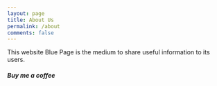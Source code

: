 ```yaml
---
layout: page
title: About Us 
permalink: /about
comments: false
---
```


<div class="row justify-content-between">
<div class="col-md-8 pr-5">

<p>This website Blue Page is the medium to share useful information to its users.</p>

<!-- <p class="mb-5"><img class="shadow-lg" src="{{site.baseurl}}/assets/images/mediumish-jekyll-template.png" alt="Blue Page Image About" /></p> -->
<!-- <h4>Documentation</h4> -->

<!-- <p>Please, read the docs <a href="https://bootstrapstarter.com/bootstrap-templates/template-mediumish-bootstrap-jekyll/">here</a>.</p> -->

<!-- <h4>Questions or bug reports?</h4>

<p>Head over to our <a href="https://github.com/wowthemesnet/mediumish-theme-jekyll">Github repository</a>!</p> -->

</div>

<div class="col-md-4">

<div class="sticky-top sticky-top-80">
<h5>Buy me a coffee</h5>

<!-- <p>Thank you for your support! Your donation helps me to maintain and improve <a target="_blank" href="https://github.com/wowthemesnet/mediumish-theme-jekyll">Mediumish <i class="fab fa-github"></i></a>.</p> -->

<!-- <a target="_blank" href="https://www.wowthemes.net/donate/" class="btn btn-danger">Buy me a coffee</a> <a target="_blank" href="https://bootstrapstarter.com/bootstrap-templates/template-mediumish-bootstrap-jekyll/" class="btn btn-warning">Documentation</a> -->

</div>
</div>
</div>
